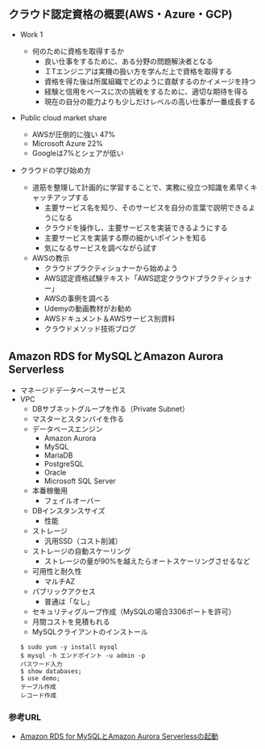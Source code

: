 ## クラウド認定資格の概要(AWS・Azure・GCP)
- Work 1 
    - 何のために資格を取得するか
        - 良い仕事をするために、ある分野の問題解決者となる
        - ＩTエンジニアは実機の扱い方を学んだ上で資格を取得する
        - 資格を得た後は所属組織でどのように貢献するのかイメージを持つ
        - 経験と信用をベースに次の挑戦をするために、適切な期待を得る
        - 現在の自分の能力よりも少しだけレベルの高い仕事が一番成長する

- Public cloud market share
    - AWSが圧倒的に強い 47%
    - Microsoft Azure 22%
    - Googleは7%とシェアが低い

- クラウドの学び始め方
    - 道筋を整理して計画的に学習することで、実務に役立つ知識を素早くキャッチアップする
        - 主要サービス名を知り、そのサービスを自分の言葉で説明できるようになる
        - クラウドを操作し、主要サービスを実装できるようにする
        - 主要サービスを実装する際の細かいポイントを知る
        - 気になるサービスを調べながら試す
    - AWSの教示
        - クラウドプラクティショナーから始めよう
        - AWS認定資格試験テキスト「AWS認定クラウドプラクティショナー」
        - AWSの事例を調べる
        - Udemyの動画教材がお勧め
        - AWSドキュメント＆AWSサービス別資料
        - クラウドメソッド技術ブログ

## Amazon RDS for MySQLとAmazon Aurora Serverless
- マネージドデータベースサービス
- VPC
    - DBサブネットグループを作る（Private Subnet）
    - マスターとスタンバイを作る
    - データベースエンジン
        - Amazon Aurora
        - MySQL
        - MariaDB
        - PostgreSQL
        - Oracle
        - Microsoft SQL Server
    - 本番稼働用
        - フェイルオーバー
    - DBインスタンスサイズ
        - 性能
    - ストレージ
        - 汎用SSD（コスト削減）
    - ストレージの自動スケーリング
        - ストレージの量が90%を越えたらオートスケーリングさせるなど
    - 可用性と耐久性
        - マルチAZ
    - パブリックアクセス
        - 普通は「なし」
    - セキュリティグループ作成（MySQLの場合3306ポートを許可）
    - 月間コストを見積もれる
    - MySQLクライアントのインストール
    ```
    $ sudo yum -y install mysql
    $ mysql -h エンドポイント -u admin -p
    パスワード入力
    $ show databases;
    $ use demo;
    テーブル作成
    レコード作成
    ```

### 参考URL
- [Amazon RDS for MySQLとAmazon Aurora Serverlessの起動](https://www.youtube.com/watch?v=sYaNmJLfBCo&t=15s "Amazon RDS for MySQLとAmazon Aurora Serverlessの起動")
        
